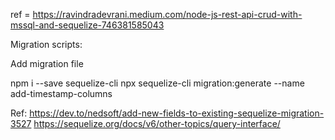 ref = https://ravindradevrani.medium.com/node-js-rest-api-crud-with-mssql-and-sequelize-746381585043


Migration scripts:

Add migration file

npm i --save sequelize-cli
npx sequelize-cli migration:generate --name add-timestamp-columns

Ref: https://dev.to/nedsoft/add-new-fields-to-existing-sequelize-migration-3527
https://sequelize.org/docs/v6/other-topics/query-interface/